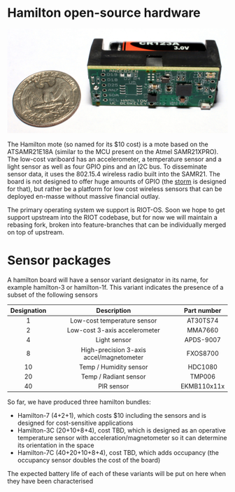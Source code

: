 # Hamilton open-source hardware

![hamilton mote](https://raw.githubusercontent.com/immesys/baseliner/master/misc/hamilton-sm.jpg)

The Hamilton mote (so named for its $10 cost) is a mote based on the ATSAMR21E18A (similar to the MCU present on the Atmel SAMR21XPRO). The low-cost variboard has an accelerometer, a temperature sensor and a light sensor as well as four GPIO pins and an I2C bus. To disseminate sensor data, it uses the 802.15.4 wireless radio built into the SAMR21. The board is not designed to offer huge amounts of GPIO (the [storm](http://storm.rocks) is designed for that), but rather be a platform for low cost wireless sensors that can be deployed en-masse without massive financial outlay.

The primary operating system we support is RIOT-OS. Soon we hope to get support upstream into the RIOT codebase, but for now we will maintain a rebasing fork, broken into feature-branches that can be individually merged on top of upstream.

# Sensor packages

A hamilton board will have a sensor variant designator in its name, for example hamilton-3 or hamilton-1f. This variant indicates the presence of a subset of the following sensors


| Designation  | Description | Part number |
|:-------:|:-------:|:------:|
|  1 | Low-cost temperature sensor | AT30TS74 |
|  2 | Low-cost 3-axis accelerometer | MMA7660 |
|  4 | Light sensor | APDS-9007 |
|  8 | High-precision 3-axis accel/magnetometer | FXOS8700 |
| 10 | Temp / Humidity sensor | HDC1080 |
| 20 | Temp / Radiant sensor | TMP006 |
| 40 | PIR sensor | EKMB110x11x |

So far, we have produced three hamilton bundles:

- Hamilton-7 (4+2+1), which costs $10 including the sensors and is designed for cost-sensitive applications
- Hamilton-3C (20+10+8+4), cost TBD, which is designed as an operative temperature sensor with acceleration/magnetometer so it can determine its orientation in the space
- Hamilton-7C (40+20+10+8+4), cost TBD, which adds occupancy (the occupancy sensor doubles the cost of the board)

The expected battery life of each of these variants will be put on here when they have been characterised
